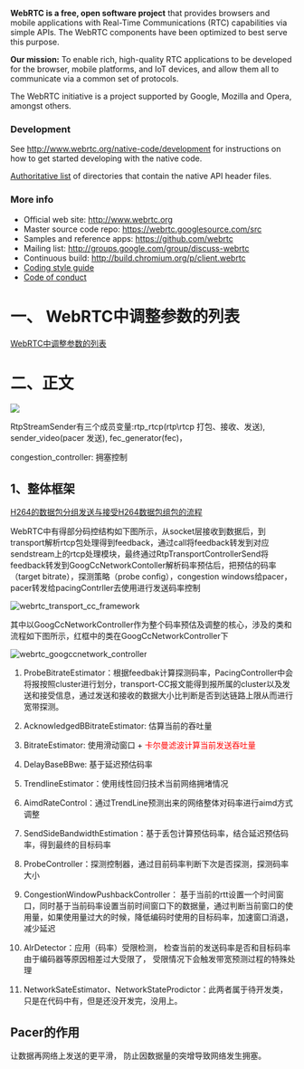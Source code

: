 ﻿**WebRTC is a free, open software project** that provides browsers and mobile
applications with Real-Time Communications (RTC) capabilities via simple APIs.
The WebRTC components have been optimized to best serve this purpose.

**Our mission:** To enable rich, high-quality RTC applications to be
developed for the browser, mobile platforms, and IoT devices, and allow them
all to communicate via a common set of protocols.

The WebRTC initiative is a project supported by Google, Mozilla and Opera,
amongst others.

### Development

See http://www.webrtc.org/native-code/development for instructions on how to get
started developing with the native code.

[Authoritative list](native-api.md) of directories that contain the
native API header files.

### More info

 * Official web site: http://www.webrtc.org
 * Master source code repo: https://webrtc.googlesource.com/src
 * Samples and reference apps: https://github.com/webrtc
 * Mailing list: http://groups.google.com/group/discuss-webrtc
 * Continuous build: http://build.chromium.org/p/client.webrtc
 * [Coding style guide](style-guide.md)
 * [Code of conduct](CODE_OF_CONDUCT.md)





# 一、 WebRTC中调整参数的列表

[WebRTC中调整参数的列表](webrtc_argv_list.md)





# 二、正文


![](https://github.com/chensongpoixs/cwebrtc/blob/chensong/img/video_send_encoder.jpg?raw=true)


RtpStreamSender有三个成员变量:rtp_rtcp(rtp\rtcp 打包、接收、发送), sender_video(pacer 发送), fec_generator(fec)，



congestion_controller: 拥塞控制


## 1、整体框架

[H264的数据包分组发送与接受H264数据包组包的流程](video/send_video_rtp_packet.md)


WebRTC中有得部分码控结构如下图所示，从socket层接收到数据后，到transport解析rtcp包处理得到feedback，通过call将feedback转发到对应sendstream上的rtcp处理模块，最终通过RtpTransportControllerSend将feedback转发到GoogCcNetworkContoller解析码率预估后，把预估的码率（target bitrate），探测策略（probe config），congestion  windows给pacer，pacer转发给pacingContrller去使用进行发送码率控制


![webrtc_transport_cc_framework](img/webrtc_transport_cc_framework.jpg)


其中以GoogCcNetworkController作为整个码率预估及调整的核心，涉及的类和流程如下图所示，红框中的类在GoogCcNetworkController下

![webrtc_googccnetwork_controller](img/webrtc_googccnetwork_controller.jpg)

1. ProbeBitrateEstimator：根据feedbak计算探测码率，PacingController中会将报按照cluster进行划分，transport-CC报文能得到报所属的cluster以及发送和接受信息，通过发送和接收的数据大小比判断是否到达链路上限从而进行宽带探测。

2. AcknowledgedBBitrateEstimator: 估算当前的吞吐量

3. BitrateEstimator: 使用滑动窗口 + <font color='red'>卡尔曼滤波计算当前发送吞吐量</font>

4. DelayBaseBBwe: 基于延迟预估码率

5. TrendlineEstimator：使用线性回归技术当前网络拥堵情况

6. AimdRateControl：通过TrendLine预测出来的网络整体对码率进行aimd方式调整

7. SendSideBandwidthEstimation：基于丢包计算预估码率，结合延迟预估码率，得到最终的目标码率

8. ProbeController：探测控制器，通过目前码率判断下次是否探测，探测码率大小

9. CongestionWindowPushbackController： 基于当前的rtt设置一个时间窗口，同时基于当前码率设置当前时间窗口下的数据量，通过判断当前窗口的使用量，如果使用量过大的时候，降低编码时使用的目标码率，加速窗口消退，减少延迟

10. AlrDetector：应用（码率）受限检测， 检查当前的发送码率是否和目标码率由于编码器等原因相差过大受限了， 受限情况下会触发带宽预测过程的特殊处理

11. NetworkSateEstimator、NetworkStateProdictor：此两者属于待开发类，只是在代码中有，但是还没开发完，没用上。



## Pacer的作用

让数据再网络上发送的更平滑， 防止因数据量的突增导致网络发生拥塞。